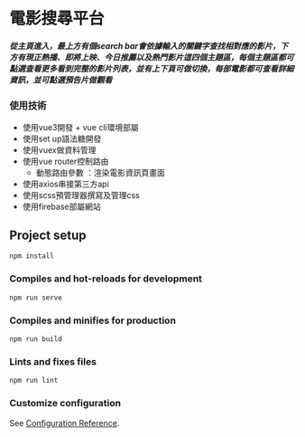 # 電影搜尋平台

##### 從主頁進入，最上方有個search bar會依據輸入的關鍵字查找相對應的影片，下方有現正熱播、即將上映、今日推薦以及熱門影片這四個主題區，每個主題區都可點選**查看更多**看到完整的影片列表，並有上下頁可做切換，每部電影都可查看詳細資訊，並可點選預告片做觀看

### 使用技術
* 使用vue3開發 + vue cli環境部屬
 * 使用set up語法糖開發  
* 使用vuex做資料管理
* 使用vue router控制路由
  * 動態路由參數 ：渲染電影資訊頁畫面 
* 使用axios串接第三方api
* 使用scss預管理器撰寫及管理css
* 使用firebase部屬網站

## Project setup
```
npm install
```

### Compiles and hot-reloads for development
```
npm run serve
```

### Compiles and minifies for production
```
npm run build
```

### Lints and fixes files
```
npm run lint
```

### Customize configuration
See [Configuration Reference](https://cli.vuejs.org/config/).


